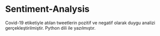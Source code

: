 # Sentiment-Analysis
Covid-19 etiketiyle atılan tweetlerin pozitif ve negatif olarak duygu analizi gerçekleştirilmiştir. Python dili ile yazılmıştır. 
